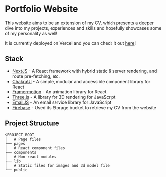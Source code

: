 # Portfolio Website
This website aims to be an extension of my CV, which presents a deeper dive into my projects, experiences and skills and hopefully showcases some of my personality as well!

It is currently deployed on Vercel and you can check it out [here](https://portfolio-website-nathannsohh.vercel.app/)!

## Stack
- [NextJS](https://nextjs.org/) - A React framework with hybrid static & server rendering, and route pre-fetching, etc.
- [ChakraUI](https://chakra-ui.com/) - A simple, modular and accessible component library for React
- [Framermotion](https://www.framer.com/motion/) - An animation library for React  
- [Three.js](https://threejs.org/) - A library for 3D rendering for JavaScript
- [EmailJS](https://www.emailjs.com/) - An email service library for JavaScript
- [Firebase](https://firebase.google.com/?gclid=Cj0KCQjworiXBhDJARIsAMuzAuyPMfaS5rsioJH8zihcJ8pmylCROn9wYXaGRfi9EadmMcfNZiHquv4aAg36EALw_wcB&gclsrc=aw.ds) - Used its Storage bucket to retrieve my CV from the website

## Project Structure
```
$PROJECT_ROOT
│   # Page files
├── pages
│   # React component files
├── components
│   # Non-react modules
├── lib
│   # Static files for images and 3d model file
└── public
```
